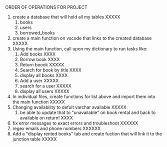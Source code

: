ORDER OF OPERATIONS FOR PROJECT

1. create a database that will hold all my tables XXXXX
   1. books
   2. users
   3. borrowed_books
2. create a main function on vscode that links to the created database XXXXX
3. Using the main function, call upon my dictionary to run tasks like:
   1. Add books  XXXX
   2. Borrow book XXXX
   3. Return boook XXXXX
   4. Search for book by title XXXX 
   5. display all books XXXX
   6. Add a user  XXXXX
   7. search for a user XXXXX
   8. display all users XXXXX
4. In individual files, create functions for list above and import them into the main function XXXXX
5. Changing availability to defult varchar available XXXXX
   1. be able to update that to "unavailable" on book rental and back to available on return! XXXX
6. fix error messages to exact errors and troubleshoot  XXXXXX
7. regex emails and phone numbers   XXXXXX
8. Add a "display rented books" tab and create fuction that will link it to the junction table XXXXX